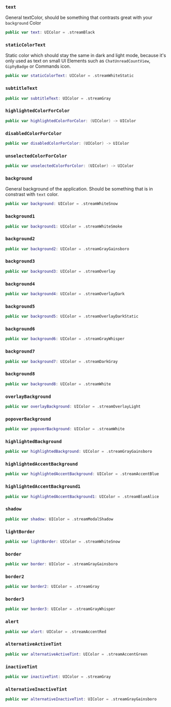 
### `text`

General textColor, should be something that contrasts great with your `background` Color

``` swift
public var text: UIColor = .streamBlack
```

### `staticColorText`

Static color which should stay the same in dark and light mode, because it's only used as text on small UI Elements
such as `ChatUnreadCountView`, `GiphyBadge` or Commands icon.

``` swift
public var staticColorText: UIColor = .streamWhiteStatic
```

### `subtitleText`

``` swift
public var subtitleText: UIColor = .streamGray
```

### `highlightedColorForColor`

``` swift
public var highlightedColorForColor: (UIColor) -> UIColor 
```

### `disabledColorForColor`

``` swift
public var disabledColorForColor: (UIColor) -> UIColor 
```

### `unselectedColorForColor`

``` swift
public var unselectedColorForColor: (UIColor) -> UIColor 
```

### `background`

General background of the application. Should be something that is in constrast with `text` color.

``` swift
public var background: UIColor = .streamWhiteSnow
```

### `background1`

``` swift
public var background1: UIColor = .streamWhiteSmoke
```

### `background2`

``` swift
public var background2: UIColor = .streamGrayGainsboro
```

### `background3`

``` swift
public var background3: UIColor = .streamOverlay
```

### `background4`

``` swift
public var background4: UIColor = .streamOverlayDark
```

### `background5`

``` swift
public var background5: UIColor = .streamOverlayDarkStatic
```

### `background6`

``` swift
public var background6: UIColor = .streamGrayWhisper
```

### `background7`

``` swift
public var background7: UIColor = .streamDarkGray
```

### `background8`

``` swift
public var background8: UIColor = .streamWhite
```

### `overlayBackground`

``` swift
public var overlayBackground: UIColor = .streamOverlayLight
```

### `popoverBackground`

``` swift
public var popoverBackground: UIColor = .streamWhite
```

### `highlightedBackground`

``` swift
public var highlightedBackground: UIColor = .streamGrayGainsboro
```

### `highlightedAccentBackground`

``` swift
public var highlightedAccentBackground: UIColor = .streamAccentBlue
```

### `highlightedAccentBackground1`

``` swift
public var highlightedAccentBackground1: UIColor = .streamBlueAlice
```

### `shadow`

``` swift
public var shadow: UIColor = .streamModalShadow
```

### `lightBorder`

``` swift
public var lightBorder: UIColor = .streamWhiteSnow
```

### `border`

``` swift
public var border: UIColor = .streamGrayGainsboro
```

### `border2`

``` swift
public var border2: UIColor = .streamGray
```

### `border3`

``` swift
public var border3: UIColor = .streamGrayWhisper
```

### `alert`

``` swift
public var alert: UIColor = .streamAccentRed
```

### `alternativeActiveTint`

``` swift
public var alternativeActiveTint: UIColor = .streamAccentGreen
```

### `inactiveTint`

``` swift
public var inactiveTint: UIColor = .streamGray
```

### `alternativeInactiveTint`

``` swift
public var alternativeInactiveTint: UIColor = .streamGrayGainsboro
